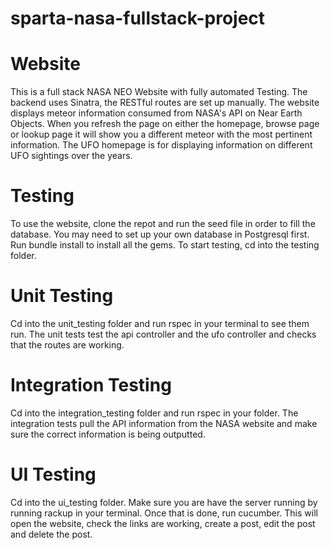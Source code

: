 # sparta-nasa-fullstack-project

# Website

This is a full stack NASA NEO Website with fully automated Testing. The backend uses Sinatra, the RESTful routes are set up manually.
The website displays meteor information consumed from NASA's API on Near Earth Objects. When you refresh the page on either the homepage, browse page or lookup page it will show you a different meteor with the most pertinent information.
The UFO homepage is for displaying information on different UFO sightings over the years.

# Testing

To use the website, clone the repot and run the seed file in order to fill the database. You may need to set up your own database in Postgresql first. Run bundle install to install all the gems.
To start testing, cd into the testing folder.

# Unit Testing

 Cd into the unit_testing folder and run rspec in your terminal to see them run. The unit tests test the api controller and the ufo controller and checks that the routes are working.

# Integration Testing

Cd into the integration_testing folder and run rspec in your folder. The integration tests pull the API information from the NASA website and make sure the correct information is being outputted.

# UI Testing

Cd into the ui_testing folder. Make sure you are have the server running by running rackup in your terminal.
Once that is done, run cucumber. This will open the website, check the links are working, create a post, edit the post and delete the post.
